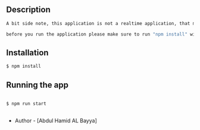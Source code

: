 

## Description

```bash
A bit side note, this application is not a realtime application, that means you have to hard reload the page to see the changes you made.

before you run the application please make sure to run "npm install" without the quote once the node server started, you can open your browser and access the app using port 1000 ex: localhost:1000
```

## Installation

```bash
$ npm install
```

## Running the app

```bash

$ npm run start
```

## 

- Author - [Abdul Hamid AL Bayya]
